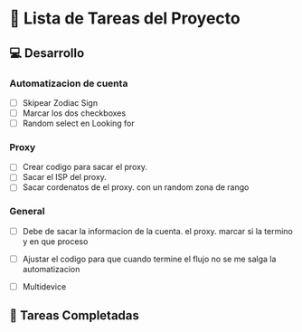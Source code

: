 # 📝 Lista de Tareas del Proyecto

## 💻 Desarrollo
### Automatizacion de cuenta
- [ ] Skipear Zodiac Sign
- [ ] Marcar los dos checkboxes
- [ ] Random select en Looking for
### Proxy 
- [ ] Crear codigo para sacar el proxy. 
- [ ] Sacar el ISP del proxy.
- [ ] Sacar cordenatos de el proxy. con un random zona de rango 

### General
- [ ] Debe de sacar la informacion de la cuenta. el proxy. marcar si la termino y en que proceso
- [ ] Ajustar el codigo para que cuando termine el flujo no se me salga la automatizacion
- [ ] Multidevice



## 🏁 Tareas Completadas


